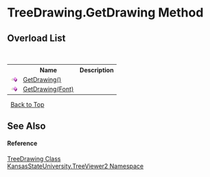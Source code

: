 # TreeDrawing.GetDrawing Method 
 


## Overload List
&nbsp;<table><tr><th></th><th>Name</th><th>Description</th></tr><tr><td>![Public method](media/pubmethod.gif "Public method")</td><td><a href="d0fb9af2-776f-c528-e55c-389ab156e414">GetDrawing()</a></td><td /></tr><tr><td>![Public method](media/pubmethod.gif "Public method")</td><td><a href="e558b9a2-a96b-8917-14fb-52821c38f34e">GetDrawing(Font)</a></td><td /></tr></table>&nbsp;
<a href="#treedrawing.getdrawing-method">Back to Top</a>

## See Also


#### Reference
<a href="318fe5cb-7ed3-d88a-515f-82753b6dbf3e">TreeDrawing Class</a><br /><a href="4feb08d4-45a9-d5a7-f8c5-964962c586e5">KansasStateUniversity.TreeViewer2 Namespace</a><br />